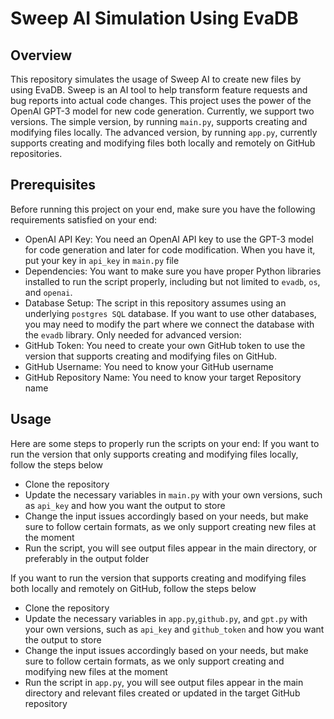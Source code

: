 # Sweep AI Simulation Using EvaDB

## Overview
This repository simulates the usage of Sweep AI to create new files by using EvaDB. Sweep is an AI tool to help transform feature requests and bug reports into actual code changes. This project uses the power of the OpenAI GPT-3 model for new code generation. Currently, we support two versions. The simple version, by running `main.py`, supports creating and modifying files locally. The advanced version, by running `app.py`, currently supports creating and modifying files both locally and remotely on GitHub repositories.

## Prerequisites
Before running this project on your end, make sure you have the following requirements satisfied on your end:
- OpenAI API Key: You need an OpenAI API key to use the GPT-3 model for code generation and later for code modification. When you have it, put your key in `api_key` in `main.py` file
- Dependencies: You want to make sure you have proper Python libraries installed to run the script properly, including but not limited to `evadb`, `os`, and `openai`.
- Database Setup: The script in this repository assumes using an underlying `postgres SQL` database. If you want to use other databases, you may need to modify the part where we connect the database with the `evadb` library.
Only needed for advanced version:
- GitHub Token: You need to create your own GitHub token to use the version that supports creating and modifying files on GitHub.
- GitHub Username: You need to know your GitHub username
- GitHub Repository Name: You need to know your target Repository name


## Usage
Here are some steps to properly run the scripts on your end:
If you want to run the version that only supports creating and modifying files locally, follow the steps below
- Clone the repository
- Update the necessary variables in `main.py` with your own versions, such as `api_key` and how you want the output to store
- Change the input issues accordingly based on your needs, but make sure to follow certain formats, as we only support creating new files at the moment
- Run the script, you will see output files appear in the main directory, or preferably in the output folder

If you want to run the version that supports creating and modifying files both locally and remotely on GitHub, follow the steps below
- Clone the repository
- Update the necessary variables in `app.py`,`github.py`, and `gpt.py` with your own versions, such as `api_key` and `github_token` and how you want the output to store
- Change the input issues accordingly based on your needs, but make sure to follow certain formats, as we only support creating and modifying new files at the moment
- Run the script in `app.py`, you will see output files appear in the main directory and relevant files created or updated in the target GitHub repository
